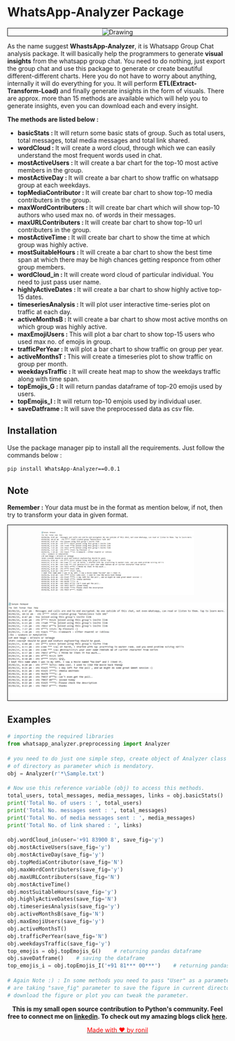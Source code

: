 # WhatsApp-Analyzer Package
<div style="border: 1px solid black;"><center>
  <img class="center" src ="https://upload.wikimedia.org/wikipedia/commons/6/6b/WhatsApp.svg" alt="Drawing" style="width: 300px;"></center>
</div>

As the name suggest <b>WhastsApp-Analyzer</b>, it is Whatsapp Group Chat analysis package. It will basically 
help the programmers to generate <b>visual insights</b> from the whatsapp group chat. You need to do nothing, just 
export the group chat and use this package to generate or create beautiful different-different charts.
Here you do not have to worry about anything, internally it will do everything for you. It will perform <b>ETL(Extract-Transform-Load)</b> and finally generate insights
in the form of visuals. There are approx. more than 15 methods are available which will help you to generate insights, even you can download each and every insight. 

<b>The methods are listed below :</b>
* <b>basicStats : </b> It will return some basic stats of group. Such as total users, total messages, total media messages and total link shared.
* <b>wordCloud : </b> It will create a word cloud, through which we can easily understand the most frequent words used in chat.
* <b>mostActiveUsers : </b> It will create a bar chart for the top-10 most active members in the group.
* <b>mostActiveDay : </b> It will create a bar chart to show traffic on whatsapp group at each weekdays.
* <b>topMediaContributor : </b> It will create bar chart to show top-10 media contributers in the group.
* <b>maxWordContributers : </b> It will create bar chart which will show top-10 authors who used max no. of words in their messages.
* <b>maxURLContributers : </b> It will create bar chart to show top-10 url contributers in the group.
* <b>mostActiveTime : </b> It will create bar chart to show the time at which group was highly active.
* <b>mostSuitableHours : </b> It will create a bar chart to show the best time span at which there may be high chances getting responce from other group members.
* <b>wordCloud_in : </b> It will create word cloud of particular individual. You need to just pass user name.
* <b>highlyActiveDates : </b> It will create a bar chart to show highly active top-15 dates.
* <b>timeseriesAnalysis : </b> It will plot user interactive time-series plot on traffic at each day.
* <b>activeMonthsB : </b> It will create a bar chart to show most active months on which group was highly active.
* <b>maxEmojiUsers : </b> This will plot a bar chart to show top-15 users who used max no. of emojis in group.
* <b>trafficPerYear : </b> It will plot a bar chart to show traffic on group per year.
* <b>activeMonthsT : </b> This will create a timeseries plot to show traffic on group per month.
* <b>weekdaysTraffic : </b> It will create heat map to show the weekdays traffic along with time span.
* <b>topEmojis_G : </b> It will return pandas dataframe of top-20 emojis used by users.
* <b>topEmojis_I : </b> It will return top-10 emjois used by individual user.
* <b>saveDatframe : </b> It will save the preprocessed data as csv file.

## Installation
Use the package manager pip to install all the requirements. Just follow the commands below :
```bash
pip install WhatsApp-Analyzer==0.0.1
```

## Note
<b>Remember :</b> Your data must be in the format as mention below, if not, then try to transform your data in given format.
<div style="border: 1px solid black;"><center>

<p align="center">
  <img src="https://raw.githubusercontent.com/ronylpatil/WhatsApp-Group-Chat-Analyzer-Package/main/Whtsapp%20Analyzer%20Raw/remember.png?token=APC76LANJA43H72YHOEF3PLBPOMTY" width="350" title="hover text">
</p>  
  
  
  
<img class="center" src ="https://raw.githubusercontent.com/ronylpatil/WhatsApp-Group-Chat-Analyzer-Package/main/Whtsapp%20Analyzer%20Raw/remember.png?token=APC76LANJA43H72YHOEF3PLBPOMTY" alt="Drawing"></center>
</div>

## Examples
```python
# importing the required libraries
from whatsapp_analyzer.preprocessing import Analyzer

# you need to do just one simple step, create object of Analyzer class and pass location-
# of directory as parameter which is mendatory.
obj = Analyzer(r'*\Sample.txt')

# Now use this reference variable (obj) to access this methods.
total_users, total_messages, media_messages, links = obj.basicStats()      # it is returning 4 parameters
print('Total No. of users : ', total_users)
print('Total No. messages sent : ', total_messages)
print('Total No. of media messages sent : ', media_messages)
print('Total No. of link shared : ', links)

obj.wordCloud_in(user='+91 83900 8', save_fig='y')
obj.mostActiveUsers(save_fig='y')
obj.mostActiveDay(save_fig='y')
obj.topMediaContributor(save_fig='N')
obj.maxWordContributers(save_fig='y')
obj.maxURLContributers(save_fig='N')
obj.mostActiveTime()
obj.mostSuitableHours(save_fig='y')
obj.highlyActiveDates(save_fig='N')
obj.timeseriesAnalysis(save_fig='y')
obj.activeMonthsB(save_fig='N')
obj.maxEmojiUsers(save_fig='y')
obj.activeMonthsT()
obj.trafficPerYear(save_fig='N')
obj.weekdaysTraffic(save_fig='y')
top_emojis = obj.topEmojis_G()    # returning pandas dataframe
obj.saveDatframe()    # saving the dataframe
top_emojis_i = obj.topEmojis_I('+91 81*** 00***')    # returning pandas dataframe

# Again Note :) : In some methods you need to pass "User" as a parameter which is mandatory, some methods-
# are taking "save_fig" parameter to save the figure in current directory, which is optional, if you want to-
# download the figure or plot you can tweak the parameter.
```

<b><center>This is my small open source contribution to Python's community. Feel free to connect me on <a href="https://www.linkedin.com/in/ronylpatil/">linkedin</a>. To check out my amazing blogs click <a href="https://www.analyticsvidhya.com/blog/author/ronyl0080/">here</a>.</b></center>
<center><a href="https://www.linkedin.com/in/ronylpatil/"><Font color='red'>Made with ❤ by ronil</Font></a></center>
